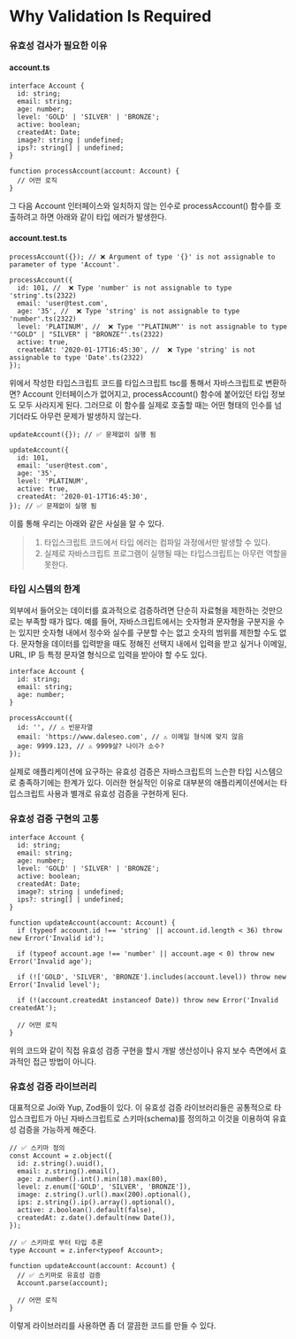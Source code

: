 # Why Validation Is Required

### 유효성 검사가 필요한 이유

#### account.ts

```tsx
interface Account {
  id: string;
  email: string;
  age: number;
  level: 'GOLD' | 'SILVER' | 'BRONZE';
  active: boolean;
  createdAt: Date;
  image?: string | undefined;
  ips?: string[] | undefined;
}

function processAccount(account: Account) {
  // 어떤 로직
}
```

그 다음 Account 인터페이스와 일치하지 않는 인수로 processAccount() 함수를 호출하려고 하면 아래와 같이 타입 에러가 발생한다.

#### account.test.ts

```tsx
processAccount({}); // ❌ Argument of type '{}' is not assignable to parameter of type 'Account'.

processAccount({
  id: 101, //  ❌ Type 'number' is not assignable to type 'string'.ts(2322)
  email: 'user@test.com',
  age: '35', //  ❌ Type 'string' is not assignable to type 'number'.ts(2322)
  level: 'PLATINUM', //  ❌ Type '"PLATINUM"' is not assignable to type '"GOLD" | "SILVER" | "BRONZE"'.ts(2322)
  active: true,
  createdAt: '2020-01-17T16:45:30', //  ❌ Type 'string' is not assignable to type 'Date'.ts(2322)
});
```

위에서 작성한 타입스크립트 코드를 타입스크립트 tsc를 통해서 자바스크립트로 변환하면?
Account 인터페이스가 없어지고, processAccount() 함수에 붙어있던 타입 정보도 모두 사라지게 된다.
그러므로 이 함수를 실제로 호출할 때는 어떤 형태의 인수를 넘기더라도 아무런 문제가 발생하지 않는다.

```tsx
updateAccount({}); // ✅ 문제없이 실행 됨

updateAccount({
  id: 101,
  email: 'user@test.com',
  age: '35',
  level: 'PLATINUM',
  active: true,
  createdAt: '2020-01-17T16:45:30',
}); // ✅ 문제없이 실행 됨
```

이를 통해 우리는 아래와 같은 사실을 알 수 있다.

> 1. 타입스크립트 코드에서 타입 에러는 컴파일 과정에서만 발생할 수 있다.
> 2. 실제로 자바스크립트 프로그램이 실행될 때는 타입스크립트는 아무런 역할을 못한다.

### 타입 시스템의 한계

외부에서 들어오는 데이터를 효과적으로 검증하려면 단순히 자료형을 제한하는 것만으로는 부족할 때가 많다. 예를 들어, 자바스크립트에서는 숫자형과 문자형을 구분지을 수는 있지만 숫자형 내에서 정수와 실수를 구분할 수는 없고 숫자의 범위를 제한할 수도 없다. 문자형을 데이터를 입력받을 때도 정해진 선택지 내에서 입력을 받고 싶거나 이메일, URL, IP 등 특정 문자열 형식으로 입력을 받아야 할 수도 있다.

```tsx
interface Account {
  id: string;
  email: string;
  age: number;
}

processAccount({
  id: '', // ⚠️ 빈문자열
  email: 'https://www.daleseo.com', // ⚠️ 이메일 형식에 맞지 않음
  age: 9999.123, // ⚠️ 9999살? 나이가 소수?
});
```

실제로 애플리케이션에 요구하는 유효성 검증은 자바스크립트의 느슨한 타입 시스템으로 충족하기에는 한계가 있다. 이러한 현실적인 이유로 대부분의 애플리케이션에서는 타입스크립트 사용과 별개로 유효성 검증을 구현하게 된다.

### 유효성 검증 구현의 고통

```tsx
interface Account {
  id: string;
  email: string;
  age: number;
  level: 'GOLD' | 'SILVER' | 'BRONZE';
  active: boolean;
  createdAt: Date;
  image?: string | undefined;
  ips?: string[] | undefined;
}

function updateAccount(account: Account) {
  if (typeof account.id !== 'string' || account.id.length < 36) throw new Error('Invalid id');

  if (typeof account.age !== 'number' || account.age < 0) throw new Error('Invalid age');

  if (!['GOLD', 'SILVER', 'BRONZE'].includes(account.level)) throw new Error('Invalid level');

  if (!(account.createdAt instanceof Date)) throw new Error('Invalid createdAt');

  // 어떤 로직
}
```

위의 코드와 같이 직접 유효성 검증 구현을 할시 개발 생산성이나 유지 보수 측면에서 효과적인 접근 방법이 아니다.

### 유효성 검증 라이브러리

대표적으로 Joi와 Yup, Zod들이 있다. 이 유효성 검증 라이브러리들은 공통적으로 타입스크립트가 아닌 자바스크립트로 스키마(schema)를 정의하고 이것을 이용하여 유효성 검증을 가능하게 해준다.

```tsx
// ✅ 스키마 정의
const Account = z.object({
  id: z.string().uuid(),
  email: z.string().email(),
  age: z.number().int().min(18).max(80),
  level: z.enum(['GOLD', 'SILVER', 'BRONZE']),
  image: z.string().url().max(200).optional(),
  ips: z.string().ip().array().optional(),
  active: z.boolean().default(false),
  createdAt: z.date().default(new Date()),
});

// ✅ 스키마로 부터 타입 추론
type Account = z.infer<typeof Account>;

function updateAccount(account: Account) {
  // ✅ 스키마로 유효성 검증
  Account.parse(account);

  // 어떤 로직
}
```

이렇게 라이브러리를 사용하면 좀 더 깔끔한 코드를 만들 수 있다.
